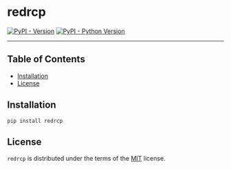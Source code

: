 # redrcp

[![PyPI - Version](https://img.shields.io/pypi/v/redrcp?pypiBaseUrl=https://test.pypi.org
)](https://test.pypi.org/simple/redrcp)
[![PyPI - Python Version](https://img.shields.io/pypi/pyversions/redrcp?pypiBaseUrl=https://test.pypi.org)](https://test.pypi.org/simple/redrcp)

-----

## Table of Contents

- [Installation](#installation)
- [License](#license)

## Installation

```console
pip install redrcp
```

## License

`redrcp` is distributed under the terms of the [MIT](https://spdx.org/licenses/MIT.html) license.
